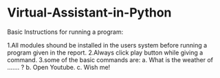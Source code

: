 # Virtual-Assistant-in-Python
Basic Instructions for running a program:

1.All modules shound be installed in the users system before running a program given in the report.
2.Always click play button while giving a command.
3.some of the basic commands are: a. What is the weather of ....... ? b. Open Youtube. c. Wish me!
